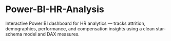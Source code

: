 # Power-BI-HR-Analysis
Interactive Power BI dashboard for HR analytics — tracks attrition, demographics, performance, and compensation insights using a clean star-schema model and DAX measures.
